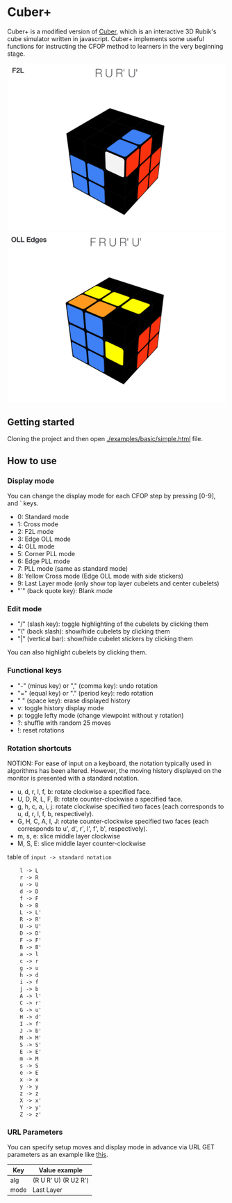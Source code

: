 Cuber+
==============================================================================

Cuber+ is a modified version of [Cuber](https://github.com/tstaylor7/cuber), which is an interactive 3D Rubik's cube simulator written in javascript.
Cuber+ implements some useful functions for instructing the CFOP method to learners in the very beginning stage. 

![img.png](img.png)
![img_1.png](img_1.png)

## Getting started

Cloning the project and then open [./examples/basic/simple.html](https://yuichiroh.github.io/cuber/examples/basic/simple.html) file.

## How to use

### Display mode

You can change the display mode for each CFOP step by pressing [0-9], and ` keys.

- 0: Standard mode
- 1: Cross mode
- 2: F2L mode
- 3: Edge OLL mode
- 4: OLL mode
- 5: Corner PLL mode
- 6: Edge PLL mode
- 7: PLL mode (same as standard mode)
- 8: Yellow Cross mode (Edge OLL mode with side stickers)
- 9: Last Layer mode (only show top layer cubelets and center cubelets)
- "`" (back quote key): Blank mode 

### Edit mode
- "/" (slash key): toggle highlighting of the cubelets by clicking them
- "\\" (back slash): show/hide cubelets by clicking them
- "|" (vertical bar): show/hide cubelet stickers by clicking them

You can also highlight cubelets by clicking them. 

### Functional keys
- "-" (minus key) or "," (comma key): undo rotation
- "=" (equal key) or "." (period key): redo rotation
- " " (space key): erase displayed history
- v: toggle history display mode
- p: toggle lefty mode (change viewpoint without y rotation)
- ?: shuffle with random 25 moves
- !: reset rotations

### Rotation shortcuts

NOTION: For ease of input on a keyboard, the notation typically used in algorithms has been altered. 
However, the moving history displayed on the monitor is presented with a standard notation.

- u, d, r, l, f, b: rotate clockwise a specified face.
- U, D, R, L, F, B: rotate counter-clockwise a specified face.
- g, h, c, a, i, j: rotate clockwise specified two faces (each corresponds to u, d, r, l, f, b, respectively).
- G, H, C, A, I, J: rotate counter-clockwise specified two faces (each corresponds to u', d', r', l', f', b', respectively).
- m, s, e: slice middle layer clockwise
- M, S, E:  slice middle layer counter-clockwise

table of `input -> standard notation`

        l -> L
        r -> R
        u -> U
        d -> D
        f -> F
        b -> B
        L -> L'
        R -> R'
        U -> U'
        D -> D'
        F -> F'
        B -> B'
        a -> l
        c -> r
        g -> u
        h -> d
        i -> f
        j -> b
        A -> l'
        C -> r'
        G -> u'
        H -> d'
        I -> f'
        J -> b'
        M -> M'
        S -> S'
        E -> E'
        m -> M
        s -> S
        e -> E
        x -> x
        y -> y
        z -> z
        X -> x'
        Y -> y'
        Z -> z'

### URL Parameters

You can specify setup moves and display mode in advance via URL GET parameters as an example like [this](https://yuichiroh.github.io/cuber/examples/basic/simple.html?alg=(R%20U%20R%27%20U)%20(R%20U2%20R%27)&mode=Last%20Layer).

| Key  | Value example        |
|------|----------------------|
| alg  | (R U R' U) (R U2 R') |
| mode | Last Layer           |

